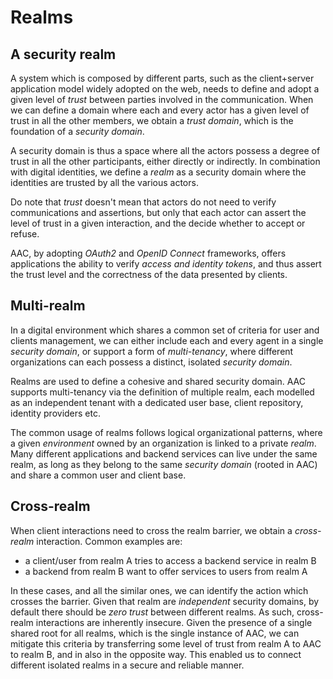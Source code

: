 # Realms

## A security realm

A system which is composed by different parts, such as the client+server application model widely adopted on the web, needs to define and adopt a given level of *trust* between parties involved in the communication. When we can define a domain where each and every actor has a given level of trust in all the other members, we obtain a *trust domain*, which is the foundation of a *security domain*.

A security domain is thus a space where all the actors possess a degree of trust in all the other participants, either directly or indirectly. In combination with digital identities, we define a *realm* as a security domain where the identities are trusted by all the various actors.

Do note that *trust* doesn't mean that actors do not need to verify communications and assertions, but only that each actor can assert the level of trust in a given interaction, and the decide whether to accept or refuse. 

AAC, by adopting *OAuth2* and *OpenID Connect* frameworks, offers applications the ability to verify *access and identity tokens*, and thus assert the trust level and the correctness of the data presented by clients.

## Multi-realm

In a digital environment which shares a common set of criteria for user and clients management, we can either include each and every agent in a single *security domain*, or support a form of *multi-tenancy*, where different organizations can each possess a distinct, isolated *security domain*.

Realms are used to define a cohesive and shared security domain. AAC supports multi-tenancy via the definition of multiple realm, each modelled as an independent tenant with a dedicated user base, client repository, identity providers etc.

The common usage of realms follows logical organizational patterns, where a given *environment* owned by an organization is linked to a private *realm*. Many different applications and backend services can live under the same realm, as long as they belong to the same *security domain* (rooted in AAC) and share a common user and client base.


## Cross-realm

When client interactions need to cross the realm barrier, we obtain a *cross-realm* interaction.
Common examples are:

* a client/user from realm A tries to access a backend service in realm B
* a backend from realm B want to offer services to users from realm A

In these cases, and all the similar ones, we can identify the action which crosses the barrier. Given that realm are *independent* security domains, by default there should be *zero trust* between different realms. As such, cross-realm interactions are inherently insecure. Given the presence of a single shared root for all realms, which is the single instance of AAC, we can mitigate this criteria by transferring some level of trust from realm A to AAC to realm B, and in also in the opposite way. This enabled us to connect different isolated realms in a secure and reliable manner.